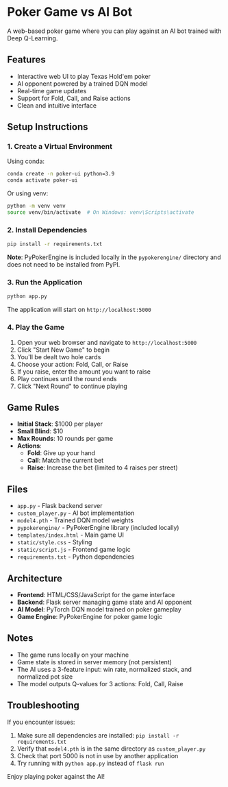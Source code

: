# Poker Game vs AI Bot

A web-based poker game where you can play against an AI bot trained with Deep Q-Learning.

## Features

- Interactive web UI to play Texas Hold'em poker
- AI opponent powered by a trained DQN model
- Real-time game updates
- Support for Fold, Call, and Raise actions
- Clean and intuitive interface

## Setup Instructions

### 1. Create a Virtual Environment

Using conda:
```bash
conda create -n poker-ui python=3.9
conda activate poker-ui
```

Or using venv:
```bash
python -m venv venv
source venv/bin/activate  # On Windows: venv\Scripts\activate
```

### 2. Install Dependencies

```bash
pip install -r requirements.txt
```

**Note**: PyPokerEngine is included locally in the `pypokerengine/` directory and does not need to be installed from PyPI.

### 3. Run the Application

```bash
python app.py
```

The application will start on `http://localhost:5000`

### 4. Play the Game

1. Open your web browser and navigate to `http://localhost:5000`
2. Click "Start New Game" to begin
3. You'll be dealt two hole cards
4. Choose your action: Fold, Call, or Raise
5. If you raise, enter the amount you want to raise
6. Play continues until the round ends
7. Click "Next Round" to continue playing

## Game Rules

- **Initial Stack**: $1000 per player
- **Small Blind**: $10
- **Max Rounds**: 10 rounds per game
- **Actions**:
  - **Fold**: Give up your hand
  - **Call**: Match the current bet
  - **Raise**: Increase the bet (limited to 4 raises per street)

## Files

- `app.py` - Flask backend server
- `custom_player.py` - AI bot implementation
- `model4.pth` - Trained DQN model weights
- `pypokerengine/` - PyPokerEngine library (included locally)
- `templates/index.html` - Main game UI
- `static/style.css` - Styling
- `static/script.js` - Frontend game logic
- `requirements.txt` - Python dependencies

## Architecture

- **Frontend**: HTML/CSS/JavaScript for the game interface
- **Backend**: Flask server managing game state and AI opponent
- **AI Model**: PyTorch DQN model trained on poker gameplay
- **Game Engine**: PyPokerEngine for poker game logic

## Notes

- The game runs locally on your machine
- Game state is stored in server memory (not persistent)
- The AI uses a 3-feature input: win rate, normalized stack, and normalized pot size
- The model outputs Q-values for 3 actions: Fold, Call, Raise

## Troubleshooting

If you encounter issues:

1. Make sure all dependencies are installed: `pip install -r requirements.txt`
2. Verify that `model4.pth` is in the same directory as `custom_player.py`
3. Check that port 5000 is not in use by another application
4. Try running with `python app.py` instead of `flask run`

Enjoy playing poker against the AI!
